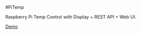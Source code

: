 #PiTemp

Raspberry Pi Temp Control with Display + REST API + Web UI.

[Demo](https://www.kingkingyyk.com/pitemp)